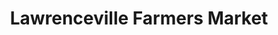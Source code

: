 ---
title: "Lawrenceville Farmers Market"
url: /pittsburgh/lawrenceville-farmers-market/
shop: Hofladen
---